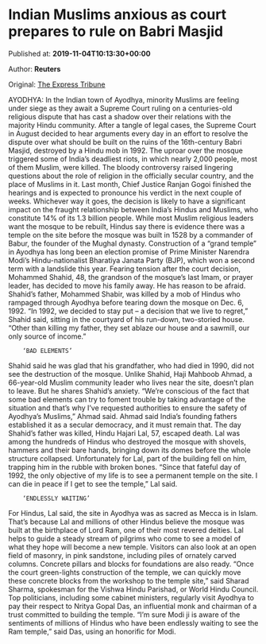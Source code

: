 
# Indian Muslims anxious as court prepares to rule on Babri Masjid

Published at: **2019-11-04T10:13:30+00:00**

Author: **Reuters**

Original: [The Express Tribune](https://tribune.com.pk/story/2093295/3-indian-muslims-anxious-court-prepares-rule-babri-masjid/)

AYODHYA: In the Indian town of Ayodhya, minority Muslims are feeling under siege as they await a Supreme Court ruling on a centuries-old religious dispute that has cast a shadow over their relations with the majority Hindu community.
After a tangle of legal cases, the Supreme Court in August decided to hear arguments every day in an effort to resolve the dispute over what should be built on the ruins of the 16th-century Babri Masjid, destroyed by a Hindu mob in 1992.
The uproar over the mosque triggered some of India’s deadliest riots, in which nearly 2,000 people, most of them Muslim, were killed.
The bloody controversy raised lingering questions about the role of religion in the officially secular country, and the place of Muslims in it.
Last month, Chief Justice Ranjan Gogoi finished the hearings and is expected to pronounce his verdict in the next couple of weeks.
Whichever way it goes, the decision is likely to have a significant impact on the fraught relationship between India’s Hindus and Muslims, who constitute 14% of its 1.3 billion people.
While most Muslim religious leaders want the mosque to be rebuilt, Hindus say there is evidence there was a temple on the site before the mosque was built in 1528 by a commander of Babur, the founder of the Mughal dynasty.
Construction of a “grand temple” in Ayodhya has long been an election promise of Prime Minister Narendra Modi’s Hindu-nationalist Bharatiya Janata Party (BJP), which won a second term with a landslide this year.
Fearing tension after the court decision, Mohammed Shahid, 48, the grandson of the mosque’s last Imam, or prayer leader, has decided to move his family away.
He has reason to be afraid.
Shahid’s father, Mohammed Shabir, was killed by a mob of Hindus who rampaged through Ayodhya before tearing down the mosque on Dec. 6, 1992.
“In 1992, we decided to stay put – a decision that we live to regret,” Shahid said, sitting in the courtyard of his run-down, two-storied house.
“Other than killing my father, they set ablaze our house and a sawmill, our only source of income.”

        ‘BAD ELEMENTS’
      
Shahid said he was glad that his grandfather, who had died in 1990, did not see the destruction of the mosque.
Unlike Shahid, Haji Mahboob Ahmad, a 66-year-old Muslim community leader who lives near the site, doesn’t plan to leave.
But he shares Shahid’s anxiety.
“We’re conscious of the fact that some bad elements can try to foment trouble by taking advantage of the situation and that’s why I’ve requested authorities to ensure the safety of Ayodhya’s Muslims,” Ahmad said.
Ahmad said India’s founding fathers established it as a secular democracy, and it must remain that.
The day Shahid’s father was killed, Hindu Hajari Lal, 57, escaped death.
Lal was among the hundreds of Hindus who destroyed the mosque with shovels, hammers and their bare hands, bringing down its domes before the whole structure collapsed.
Unfortunately for Lal, part of the building fell on him, trapping him in the rubble with broken bones.
“Since that fateful day of 1992, the only objective of my life is to see a permanent temple on the site. I can die in peace if I get to see the temple,” Lal said.

        ‘ENDLESSLY WAITING’
      
For Hindus, Lal said, the site in Ayodhya was as sacred as Mecca is in Islam.
That’s because Lal and millions of other Hindus believe the mosque was built at the birthplace of Lord Ram, one of their most revered deities.
Lal helps to guide a steady stream of pilgrims who come to see a model of what they hope will become a new temple.
Visitors can also look at an open field of masonry, in pink sandstone, including piles of ornately carved columns. Concrete pillars and blocks for foundations are also ready.
“Once the court green-lights construction of the temple, we can quickly move these concrete blocks from the workshop to the temple site,” said Sharad Sharma, spokesman for the Vishwa Hindu Parishad, or World Hindu Council.
Top politicians, including some cabinet ministers, regularly visit Ayodhya to pay their respect to Nritya Gopal Das, an influential monk and chairman of a trust committed to building the temple.
“I’m sure Modi ji is aware of the sentiments of millions of Hindus who have been endlessly waiting to see the Ram temple,” said Das, using an honorific for Modi.

